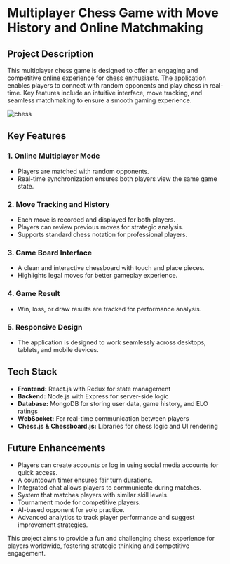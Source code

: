 # Multiplayer Chess Game with Move History and Online Matchmaking

## Project Description
This multiplayer chess game is designed to offer an engaging and competitive online experience for chess enthusiasts. The application enables players to connect with random opponents and play chess in real-time. Key features include an intuitive interface, move tracking, and seamless matchmaking to ensure a smooth gaming experience.


![chess](https://github.com/user-attachments/assets/e93b922f-217b-4a4f-82ab-8bd24f403868)

## Key Features
### 1. Online Multiplayer Mode
- Players are matched with random opponents.
- Real-time synchronization ensures both players view the same game state.

### 2. Move Tracking and History
- Each move is recorded and displayed for both players.
- Players can review previous moves for strategic analysis.
- Supports standard chess notation for professional players.

### 3. Game Board Interface
- A clean and interactive chessboard with touch and place pieces.
- Highlights legal moves for better gameplay experience.

### 4. Game Result
- Win, loss, or draw results are tracked for performance analysis.

### 5. Responsive Design
- The application is designed to work seamlessly across desktops, tablets, and mobile devices.

## Tech Stack
- **Frontend:** React.js with Redux for state management
- **Backend:** Node.js with Express for server-side logic
- **Database:** MongoDB for storing user data, game history, and ELO ratings
- **WebSocket:** For real-time communication between players
- **Chess.js & Chessboard.js:** Libraries for chess logic and UI rendering

## Future Enhancements
- Players can create accounts or log in using social media accounts for quick access.
- A countdown timer ensures fair turn durations.
- Integrated chat allows players to communicate during matches.
- System that matches players with similar skill levels.
- Tournament mode for competitive players.
- AI-based opponent for solo practice.
- Advanced analytics to track player performance and suggest improvement strategies.

This project aims to provide a fun and challenging chess experience for players worldwide, fostering strategic thinking and competitive engagement.

